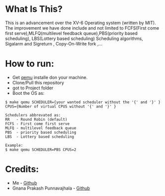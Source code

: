 # What Is This?

This is an advancement over the XV-6 Operating system (written by MIT). The improvement we have done include and not limited to FCFS(First come first serve),MLFQ(multilevel feedback queue),PBS(priority based scheduling), LBS(Lottery based scheduling) Scheduling algorithms, Sigalarm and Sigreturn , Copy-On-Write fork ,...

# How to run:
* Get [qemu](https://www.qemu.org/) installe don your machine.
* Clone/Pull this repository
* got to Project folder
* Boot the OS as:
```
$ make qemu SCHEDULER={your wanted scheduler without the '{' and '}' } CPUS={Number of virtual CPUS without '{' and '}' }

Schedulers abbrevated as:
RR   - Round Robin (default)
FCFS - First come first serve
MLFQ - multilevel feedback queue
PBS  - priority based scheduling
LBS  - Lottery based scheduling

Example:
$ make qemu SCHEDULER=PBS CPUS=2
```

# Credits:
* Me - [Github](https://github.com/Abhinavreddy-B)
* Gnana Prakash Punnavajhala - [Github](https://github.com/GnanaPrakashSG2004)